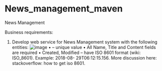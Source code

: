 # News_management_maven
News Management 

Business requirements:  
 1. Develop web service for News Management system with the following entities: 
![image](https://github.com/Alexey-99/News_management_maven/assets/96728779/140934c4-653f-445d-9f66-c413553de0fb)
• – unique value
• All Name, Title and Content fields are required
• Created, Modified – have ISO 8601 format (wiki: ISO_8601). Example: 2018-08- 29T06:12:15.156. More discussion here: stackoverflow: how to get iso 8601. 
